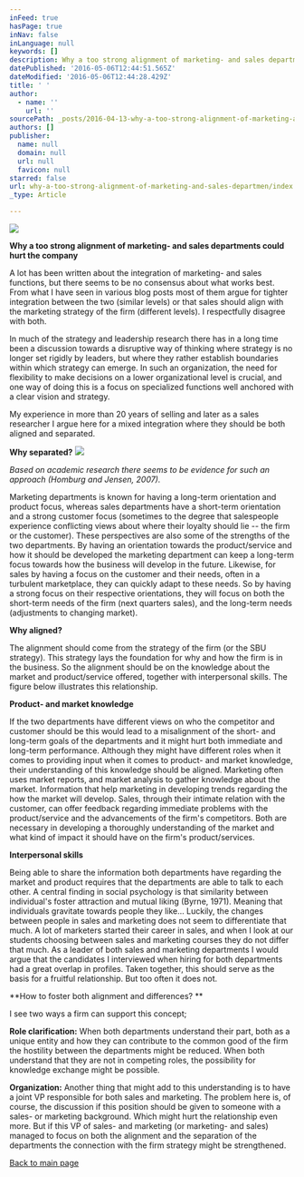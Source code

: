 ```yaml
---
inFeed: true
hasPage: true
inNav: false
inLanguage: null
keywords: []
description: Why a too strong alignment of marketing- and sales departments could hurt the company
datePublished: '2016-05-06T12:44:51.565Z'
dateModified: '2016-05-06T12:44:28.429Z'
title: ' '
author:
  - name: ''
    url: ''
sourcePath: _posts/2016-04-13-why-a-too-strong-alignment-of-marketing-and-sales-departmen.md
authors: []
publisher:
  name: null
  domain: null
  url: null
  favicon: null
starred: false
url: why-a-too-strong-alignment-of-marketing-and-sales-departmen/index.html
_type: Article

---
```

![](https://s3-us-west-2.amazonaws.com/the-grid-img/p/2fddde5baa9ed44125755c006f75674a0836292d.jpg)

**Why a too strong alignment of marketing- and sales departments could hurt the company**

A lot has been written about the integration of marketing- and sales functions, but there seems to be no consensus about what works best. From what I have seen in various blog posts most of them argue for tighter integration between the two (similar levels) or that sales should align with the marketing strategy of the firm (different levels). I respectfully disagree with both. 

In much of the strategy and leadership research there has in a long time been a discussion towards a disruptive way of thinking where strategy is no longer set rigidly by leaders, but where they rather establish boundaries within which strategy can emerge. In such an organization, the need for flexibility to make decisions on a lower organizational level is crucial, and one way of doing this is a focus on specialized functions well anchored with a clear vision and strategy. 

My experience in more than 20 years of selling and later as a sales researcher I argue here for a mixed integration where they should be both aligned and separated. 

**Why separated?**
![](https://the-grid-user-content.s3-us-west-2.amazonaws.com/eeccadfd-32ab-4da9-91ee-1e6fe0e7ab72.jpg)

_Based on academic research there seems to be evidence for such an approach (Homburg and Jensen, 2007)._

Marketing departments is known for having a long-term orientation and product focus, whereas sales departments have a short-term orientation and a strong customer focus (sometimes to the degree that salespeople experience conflicting views about where their loyalty should lie -- the firm or the customer). These perspectives are also some of the strengths of the two departments. By having an orientation towards the product/service and how it should be developed the marketing department can keep a long-term focus towards how the business will develop in the future. Likewise, for sales by having a focus on the customer and their needs, often in a turbulent marketplace, they can quickly adapt to these needs. So by having a strong focus on their respective orientations, they will focus on both the short-term needs of the firm (next quarters sales), and the long-term needs (adjustments to changing market). 

**Why aligned?**

The alignment should come from the strategy of the firm (or the SBU strategy). This strategy lays the foundation for why and how the firm is in the business. So the alignment should be on the knowledge about the market and product/service offered, together with interpersonal skills. The figure below illustrates this relationship.

**Product- and market knowledge**

If the two departments have different views on who the competitor and customer should be this would lead to a misalignment of the short- and long-term goals of the departments and it might hurt both immediate and long-term performance. Although they might have different roles when it comes to providing input when it comes to product- and market knowledge, their understanding of this knowledge should be aligned. Marketing often uses market reports, and market analysis to gather knowledge about the market. Information that help marketing in developing trends regarding the how the market will develop. Sales, through their intimate relation with the customer, can offer feedback regarding immediate problems with the product/service and the advancements of the firm's competitors. Both are necessary in developing a thoroughly understanding of the market and what kind of impact it should have on the firm's product/services. 

**Interpersonal skills**

Being able to share the information both departments have regarding the market and product requires that the departments are able to talk to each other. A central finding in social psychology is that similarity between individual's foster attraction and mutual liking (Byrne, 1971). Meaning that individuals gravitate towards people they like... Luckily, the changes between people in sales and marketing does not seem to differentiate that much. A lot of marketers started their career in sales, and when I look at our students choosing between sales and marketing courses they do not differ that much. As a leader of both sales and marketing departments I would argue that the candidates I interviewed when hiring for both departments had a great overlap in profiles. Taken together, this should serve as the basis for a fruitful relationship. But too often it does not. 

**How to foster both alignment and differences? **

I see two ways a firm can support this concept; 

**Role clarification:** When both departments understand their part, both as a unique entity and how they can contribute to the common good of the firm the hostility between the departments might be reduced. When both understand that they are not in competing roles, the possibility for knowledge exchange might be possible. 

**Organization:** Another thing that might add to this understanding is to have a joint VP responsible for both sales and marketing. The problem here is, of course, the discussion if this position should be given to someone with a sales- or marketing background. Which might hurt the relationship even more. But if this VP of sales- and marketing (or marketing- and sales) managed to focus on both the alignment and the separation of the departments the connection with the firm strategy might be strengthened.

[Back to main page][0]

[0]: https://thegrid.ai/passion-for-sales-management/